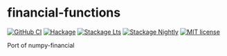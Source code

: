 # financial-functions

[![GitHub CI](https://github.com/befunctional/financial-functions/workflows/CI/badge.svg)](https://github.com/befunctional/financial-functions/actions)
[![Hackage](https://img.shields.io/hackage/v/financial-functions.svg?logo=haskell)](https://hackage.haskell.org/package/financial-functions)
[![Stackage Lts](http://stackage.org/package/financial-functions/badge/lts)](http://stackage.org/lts/package/financial-functions)
[![Stackage Nightly](http://stackage.org/package/financial-functions/badge/nightly)](http://stackage.org/nightly/package/financial-functions)
[![MIT license](https://img.shields.io/badge/license-MIT-blue.svg)](LICENSE)

Port of numpy-financial
